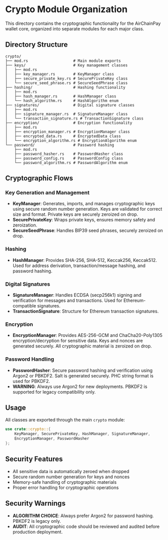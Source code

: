 # Crypto Module Organization

This directory contains the cryptographic functionality for the AirChainPay wallet core, organized into separate modules for each major class.

## Directory Structure

```
crypto/
├── mod.rs                    # Main module exports
├── keys/                     # Key management classes
│   ├── mod.rs
│   ├── key_manager.rs        # KeyManager class
│   ├── secure_private_key.rs # SecurePrivateKey class
│   └── secure_seed_phrase.rs # SecureSeedPhrase class
├── hashing/                  # Hashing functionality
│   ├── mod.rs
│   ├── hash_manager.rs       # HashManager class
│   └── hash_algorithm.rs     # HashAlgorithm enum
├── signatures/               # Digital signature classes
│   ├── mod.rs
│   ├── signature_manager.rs  # SignatureManager class
│   └── transaction_signature.rs # TransactionSignature class
├── encryption/               # Encryption functionality
│   ├── mod.rs
│   ├── encryption_manager.rs # EncryptionManager class
│   ├── encrypted_data.rs     # EncryptedData class
│   └── encryption_algorithm.rs # EncryptionAlgorithm enum
└── password/                 # Password hashing
    ├── mod.rs
    ├── password_hasher.rs    # PasswordHasher class
    ├── password_config.rs    # PasswordConfig class
    └── password_algorithm.rs # PasswordAlgorithm enum
```

## Cryptographic Flows

### Key Generation and Management
- **KeyManager**: Generates, imports, and manages cryptographic keys using secure random number generation. Keys are validated for correct size and format. Private keys are securely zeroized on drop.
- **SecurePrivateKey**: Wraps private keys, ensures memory safety and zeroization.
- **SecureSeedPhrase**: Handles BIP39 seed phrases, securely zeroized on drop.

### Hashing
- **HashManager**: Provides SHA-256, SHA-512, Keccak256, Keccak512. Used for address derivation, transaction/message hashing, and password hashing.

### Digital Signatures
- **SignatureManager**: Handles ECDSA (secp256k1) signing and verification for messages and transactions. Used for Ethereum-compatible signatures.
- **TransactionSignature**: Structure for Ethereum transaction signatures.

### Encryption
- **EncryptionManager**: Provides AES-256-GCM and ChaCha20-Poly1305 encryption/decryption for sensitive data. Keys and nonces are generated securely. All cryptographic material is zeroized on drop.

### Password Handling
- **PasswordHasher**: Secure password hashing and verification using Argon2 or PBKDF2. Salt is generated securely. PHC string format is used for PBKDF2.
- **WARNING**: Always use Argon2 for new deployments. PBKDF2 is supported for legacy compatibility only.

## Usage

All classes are exported through the main `crypto` module:

```rust
use crate::crypto::{
    KeyManager, SecurePrivateKey, HashManager, SignatureManager,
    EncryptionManager, PasswordHasher
};
```

## Security Features

- All sensitive data is automatically zeroed when dropped
- Secure random number generation for keys and nonces
- Memory-safe handling of cryptographic materials
- Proper error handling for cryptographic operations

## Security Warnings

- **ALGORITHM CHOICE**: Always prefer Argon2 for password hashing. PBKDF2 is legacy only.
- **AUDIT**: All cryptographic code should be reviewed and audited before production deployment. 